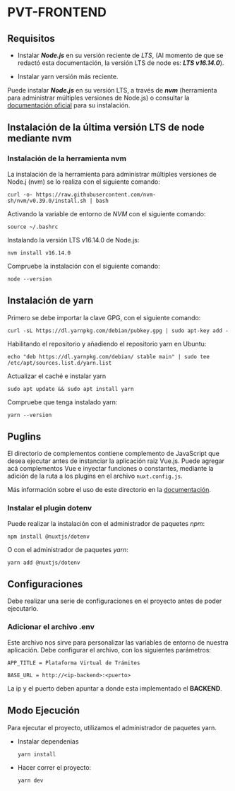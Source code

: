 # PVT-FRONTEND

## Requisitos
    
- Instalar ***Node.js*** en su versión reciente de *LTS*, (Al momento de que se redactó esta documentación, la versión LTS de node es: ***LTS v16.14.0***).

- Instalar yarn versión más reciente.

Puede instalar ***Node.js*** en su versión LTS, a través de ***nvm*** (herramienta para administrar múltiples versiones de Node.js) o consultar la [documentación oficial](https://nodejs.org/es/docs/) para su instalación.

## Instalación de la última versión LTS de node mediante nvm

### Instalación de la herramienta nvm

La instalación de la herramienta para administrar múltiples versiones de Node.j (nvm) se lo realiza con el siguiente comando:

`curl -o- https://raw.githubusercontent.com/nvm-sh/nvm/v0.39.0/install.sh | bash`

Activando la variable de entorno de *NVM* con el siguiente comando:

`source ~/.bashrc`

Instalando la versión LTS v16.14.0 de Node.js:

`nvm install v16.14.0`

Compruebe la instalación con el siguiente comando:

`node --version`


## Instalación de yarn 

Primero se debe importar la clave GPG, con el siguiente comando:

`curl -sL https://dl.yarnpkg.com/debian/pubkey.gpg | sudo apt-key add -`

Habilitando el repositorio y añadiendo el repositorio yarn en Ubuntu:

`echo "deb https://dl.yarnpkg.com/debian/ stable main" | sudo tee /etc/apt/sources.list.d/yarn.list`

Actualizar el caché e instalar yarn

`sudo apt update && sudo apt install yarn`

Compruebe que tenga instalado yarn:

`yarn --version`

## Puglins

El directorio de complementos contiene complemento de JavaScript que desea ejecutar antes de instanciar la aplicación raiz Vue.js. Puede agregar acá complementos Vue e inyectar funciones o constantes, mediante la adición de la ruta a los plugins en el archivo `nuxt.config.js`.

Más información sobre el uso de este directorio en la [documentación](https://nuxtjs.org/docs/directory-structure/plugins/).


### Instalar el plugin **dotenv**

Puede realizar la instalación con el administrador de paquetes *npm*:

`npm install @nuxtjs/dotenv`

O con el administrador de paquetes *yarn*:

`yarn add @nuxtjs/dotenv`

## Configuraciones

Debe realizar una serie de configuraciones en el proyecto antes de poder ejecutarlo.

### Adicionar el archivo .env

Este archivo nos sirve para personalizar las variables de entorno de nuestra aplicación. Debe configurar el archivo, con los siguientes parámetros:

`APP_TITLE = Plataforma Virtual de Trámites`

`BASE_URL = http://<ip-backend>:<puerto>`

La ip y el puerto deben apuntar a donde esta implementado el **BACKEND**.


## Modo Ejecución

Para ejecutar el proyecto, utilizamos el administrador de paquetes yarn. 

- Instalar dependenias

    `yarn install`
    
- Hacer correr el proyecto:

    `yarn dev`